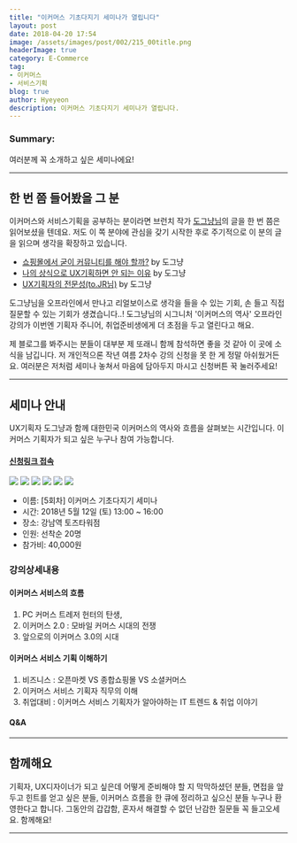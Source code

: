 ```yaml
---
title: "이커머스 기초다지기 세미나가 열립니다"
layout: post
date: 2018-04-20 17:54
image: /assets/images/post/002/215_00title.png
headerImage: true
category: E-Commerce
tag:
- 이커머스
- 서비스기획
blog: true
author: Hyeyeon
description: 이커머스 기초다지기 세미나가 열립니다.
---
```


### Summary:

여러분께 꼭 소개하고 싶은 세미나에요!

---

## 한 번 쯤 들어봤을 그 분

이커머스와 서비스기획을 공부하는 분이라면 브런치 작가 [도그냥님](https://brunch.co.kr/@windydog)의 글을 한 번 쯤은 읽어보셨을 텐데요. 저도 이 쪽 분야에 관심을 갖기 시작한 후로 주기적으로 이 분의 글을 읽으며 생각을 확장하고 있습니다.

* [쇼핑몰에서 굳이 커뮤니티를 해야 할까?](https://brunch.co.kr/@windydog/49) by 도그냥
* [나의 상식으로 UX기획하면 안 되는 이유](https://brunch.co.kr/@windydog/138) by 도그냥
* [UX기획자의 전문성(to.JR님)](https://brunch.co.kr/@windydog/59) by 도그냥

도그냥님을 오프라인에서 만나고 리얼보이스로 생각을 들을 수 있는 기회, 손 들고 직접 질문할 수 있는 기회가 생겼습니다..! 도그냥님의 시그니처 '이커머스의 역사' 오프라인 강의가 이번엔 기획자 주니어, 취업준비생에게 더 초점을 두고 열린다고 해요.

제 블로그를 봐주시는 분들이 대부분 제 또래니 함께 참석하면 좋을 것 같아 이 곳에 소식을 남깁니다. 저 개인적으론 작년 여름 2차수 강의 신청을 못 한 게 정말 아쉬웠거든요. 여러분은 저처럼 세미나 놓쳐서 마음에 담아두지 마시고 신청버튼 꾹 눌러주세요!

---

## 세미나 안내

UX기획자 도그냥과 함께 대한민국 이커머스의 역사와 흐름을 살펴보는 시간입니다. 이커머스 기획자가 되고 싶은 누구나 참여 가능합니다.

#### [신청링크 접속](https://onoffmix.com/event/135118)

![](/assets/images/post/002/215_01.png)
![](/assets/images/post/002/215_02.png)
![](/assets/images/post/002/215_03.png)
![](/assets/images/post/002/215_04.png)
![](/assets/images/post/002/215_05.png)
![](/assets/images/post/002/215_06.png)

* 이름: [5회차] 이커머스 기초다지기 세미나
* 시간: 2018년 5월 12일 (토) 13:00 ~ 16:00
* 장소: 강남역 토즈타워점
* 인원: 선착순 20명
* 참가비: 40,000원

### 강의상세내용

#### 이커머스 서비스의 흐름

1) PC 커머스 트레저 헌터의 탄생,
2) 이커머스 2.0 : 모바일 커머스 시대의 전쟁
3) 앞으로의 이커머스 3.0의 시대

#### 이커머스 서비스 기획 이해하기

1) 비즈니스 : 오픈마켓 VS 종합쇼핑몰 VS 소셜커머스
2) 이커머스 서비스 기획자 직무의 이해
3) 취업대비 : 이커머스 서비스 기획자가 알아야하는 IT 트렌드 & 취업 이야기

#### Q&A   

---

## 함께해요

기획자, UX디자이너가 되고 싶은데 어떻게 준비해야 할 지 막막하셨던 분들, 면접을 앞두고 힌트를 얻고 싶은 분들, 이커머스 흐름을 한 큐에 정리하고 싶으신 분들 누구나 환영한다고 합니다. 그동안의 갑갑함, 혼자서 해결할 수 없던 난감한 질문들 꼭 들고오세요. 함께해요!

---
